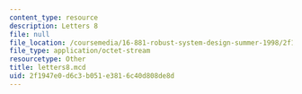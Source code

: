 ```yaml
---
content_type: resource
description: Letters 8
file: null
file_location: /coursemedia/16-881-robust-system-design-summer-1998/2f1947e0d6c3b051e3816c40d808de8d_letters8.mcd
file_type: application/octet-stream
resourcetype: Other
title: letters8.mcd
uid: 2f1947e0-d6c3-b051-e381-6c40d808de8d
---
```


